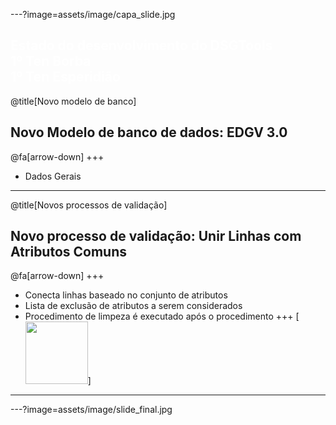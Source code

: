 ---?image=assets/image/capa_slide.jpg

<font color="white"> Estado do desenvolvimento do DSGTools </font>
<br>
<font color="white"> 1º Ten Borba </font>
<br>
<font color="white"> 1º Ten Esperidião </font>
---

@title[Novo modelo de banco]
## Novo Modelo de banco de dados: EDGV 3.0
@fa[arrow-down]
+++ 
* Dados Gerais
---
@title[Novos processos de validação]
## Novo processo de validação: Unir Linhas com Atributos Comuns
@fa[arrow-down]
+++ 
+ Conecta linhas baseado no conjunto de atributos
+ Lista de exclusão de atributos a serem considerados
+ Procedimento de limpeza é executado após o procedimento
+++ 
[<img src="https://github.com/phborba/presentation_test/assets/image/gifs/merge_lines.gif" width="100" height="100">]

---


---?image=assets/image/slide_final.jpg